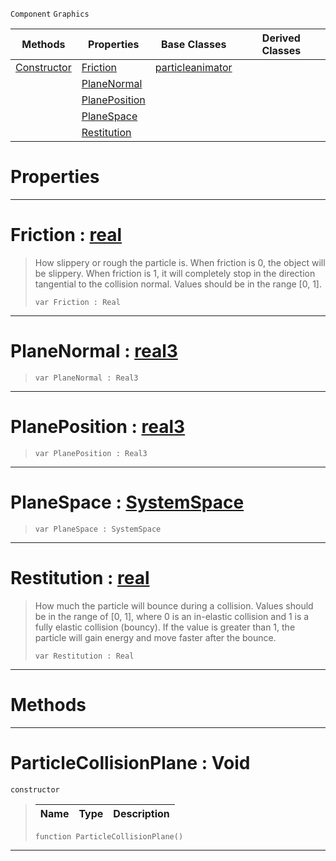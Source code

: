  `Component` `Graphics`



|Methods|Properties|Base Classes|Derived Classes|
|---|---|---|---|
|[ Constructor](https://github.com/zeroengineteam/ZeroDocs/code_reference/class_reference/particlecollisionplane.markdown#particlecollisionplane-v)|[ Friction](https://github.com/zeroengineteam/ZeroDocs/code_reference/class_reference/particlecollisionplane.markdown#friction-zero-engine-doc)|[particleanimator](https://github.com/zeroengineteam/ZeroDocs/code_reference/class_reference/particleanimator.markdown)| |
| |[ PlaneNormal](https://github.com/zeroengineteam/ZeroDocs/code_reference/class_reference/particlecollisionplane.markdown#planenormal-zero-engine)| | |
| |[ PlanePosition](https://github.com/zeroengineteam/ZeroDocs/code_reference/class_reference/particlecollisionplane.markdown#planeposition-zero-engin)| | |
| |[ PlaneSpace](https://github.com/zeroengineteam/ZeroDocs/code_reference/class_reference/particlecollisionplane.markdown#planespace-zero-engine-d)| | |
| |[ Restitution](https://github.com/zeroengineteam/ZeroDocs/code_reference/class_reference/particlecollisionplane.markdown#restitution-zero-engine)| | |


 #  Properties


---  
 #  Friction : [real](https://github.com/zeroengineteam/ZeroDocs/code_reference/zilch_base_types/real.markdown)

> How slippery or rough the particle is. When friction is 0, the object will be slippery. When friction is 1, it will completely stop in the direction tangential to the collision normal. Values should be in the range [0, 1].
> ``` lang=cpp, name=Zilch
> var Friction : Real


---  
 #  PlaneNormal : [real3](https://github.com/zeroengineteam/ZeroDocs/code_reference/zilch_base_types/real3.markdown)

> 
> ``` lang=cpp, name=Zilch
> var PlaneNormal : Real3


---  
 #  PlanePosition : [real3](https://github.com/zeroengineteam/ZeroDocs/code_reference/zilch_base_types/real3.markdown)

> 
> ``` lang=cpp, name=Zilch
> var PlanePosition : Real3


---  
 #  PlaneSpace : [SystemSpace](https://github.com/zeroengineteam/ZeroDocs/code_reference/enum_reference.markdown#systemspace)

> 
> ``` lang=cpp, name=Zilch
> var PlaneSpace : SystemSpace


---  
 #  Restitution : [real](https://github.com/zeroengineteam/ZeroDocs/code_reference/zilch_base_types/real.markdown)

> How much the particle will bounce during a collision. Values should be in the range of [0, 1], where 0 is an in-elastic collision and 1 is a fully elastic collision (bouncy). If the value is greater than 1, the particle will gain energy and move faster after the bounce.
> ``` lang=cpp, name=Zilch
> var Restitution : Real


---  
 #  Methods


---  
 #  ParticleCollisionPlane : Void

 `constructor`

> 
> |Name|Type|Description|
> |---|---|---|
> ``` lang=cpp, name=Zilch
> function ParticleCollisionPlane()
> ``` 


---  
 

 